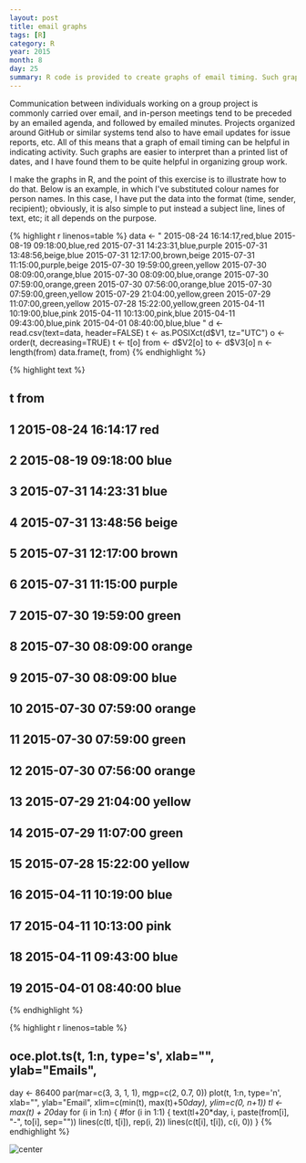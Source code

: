 ```yaml
---
layout: post
title: email graphs
tags: [R]
category: R
year: 2015
month: 8
day: 25
summary: R code is provided to create graphs of email timing. Such graphs can be helpful in documenting progress in group projects for which email frequency is of interest.
---
```


Communication between individuals working on a group project is commonly
carried over email, and in-person meetings tend to be preceded by an emailed
agenda, and followed by emailed minutes.  Projects organized around GitHub or
similar systems tend also to have email updates for issue reports, etc.  All of
this means that a graph of email timing can be helpful in indicating activity.
Such graphs are easier to interpret than a printed list of dates, and I have
found them to be quite helpful in organizing group work.

I make the graphs in R, and the point of this exercise is to illustrate how to
do that.  Below is an example, in which I've substituted colour names for
person names. In this case, I have put the data into the format (time, sender,
recipient); obviously, it is also simple to put instead a subject line, lines
of text, etc; it all depends on the purpose.


{% highlight r linenos=table %}
data <- "
2015-08-24 16:14:17,red,blue
2015-08-19 09:18:00,blue,red
2015-07-31 14:23:31,blue,purple
2015-07-31 13:48:56,beige,blue
2015-07-31 12:17:00,brown,beige
2015-07-31 11:15:00,purple,beige
2015-07-30 19:59:00,green,yellow
2015-07-30 08:09:00,orange,blue
2015-07-30 08:09:00,blue,orange
2015-07-30 07:59:00,orange,green
2015-07-30 07:56:00,orange,blue
2015-07-30 07:59:00,green,yellow
2015-07-29 21:04:00,yellow,green
2015-07-29 11:07:00,green,yellow
2015-07-28 15:22:00,yellow,green
2015-04-11 10:19:00,blue,pink
2015-04-11 10:13:00,pink,blue
2015-04-11 09:43:00,blue,pink
2015-04-01 08:40:00,blue,blue
"
d <- read.csv(text=data, header=FALSE)
t <- as.POSIXct(d$V1, tz="UTC")
o <- order(t, decreasing=TRUE)
t <- t[o]
from <- d$V2[o]
to <- d$V3[o]
n <- length(from)
data.frame(t, from)
{% endhighlight %}



{% highlight text %}
##                      t   from
## 1  2015-08-24 16:14:17    red
## 2  2015-08-19 09:18:00   blue
## 3  2015-07-31 14:23:31   blue
## 4  2015-07-31 13:48:56  beige
## 5  2015-07-31 12:17:00  brown
## 6  2015-07-31 11:15:00 purple
## 7  2015-07-30 19:59:00  green
## 8  2015-07-30 08:09:00 orange
## 9  2015-07-30 08:09:00   blue
## 10 2015-07-30 07:59:00 orange
## 11 2015-07-30 07:59:00  green
## 12 2015-07-30 07:56:00 orange
## 13 2015-07-29 21:04:00 yellow
## 14 2015-07-29 11:07:00  green
## 15 2015-07-28 15:22:00 yellow
## 16 2015-04-11 10:19:00   blue
## 17 2015-04-11 10:13:00   pink
## 18 2015-04-11 09:43:00   blue
## 19 2015-04-01 08:40:00   blue
{% endhighlight %}



{% highlight r linenos=table %}
## oce.plot.ts(t, 1:n, type='s', xlab="", ylab="Emails",
day <- 86400
par(mar=c(3, 3, 1, 1), mgp=c(2, 0.7, 0))
plot(t, 1:n, type='n', xlab="", ylab="Email",
            xlim=c(min(t), max(t)+50*day),
            ylim=c(0, n+1))
tl <- max(t) + 20*day
for (i in 1:n) {
#for (i in 1:1) {
    text(tl+20*day, i, paste(from[i], "-", to[i], sep=""))
    lines(c(tl, t[i]), rep(i, 2))
    lines(c(t[i], t[i]), c(i, 0))
}
{% endhighlight %}

![center](http://dankelley.github.io/figs/2015-08-25-email-graphs/unnamed-chunk-1-1.png) 

